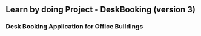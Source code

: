 ## Learn by doing Project - DeskBooking (version 3)

### Desk Booking Application for Office Buildings
